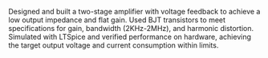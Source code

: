 Designed and built a two-stage amplifier with voltage feedback to achieve a low output impedance and flat gain. Used BJT transistors to meet specifications for gain, bandwidth (2KHz-2MHz), and harmonic distortion. Simulated with LTSpice and verified performance on hardware, achieving the target output voltage and current consumption within limits.
